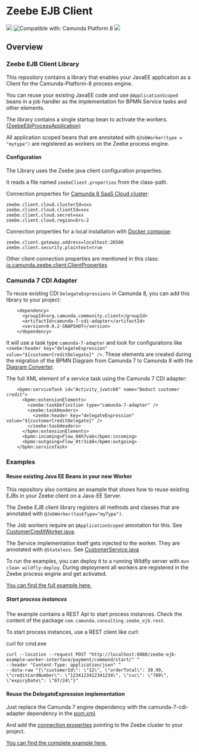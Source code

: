 # Zeebe EJB Client

[![](https://img.shields.io/badge/Community%20Extension-An%20open%20source%20community%20maintained%20project-FF4700)](https://github.com/camunda-community-hub/community)
![Compatible with: Camunda Platform 8](https://img.shields.io/badge/Compatible%20with-Camunda%20Platform%208-0072Ce)
[![](https://img.shields.io/badge/Lifecycle-Incubating-blue)](https://github.com/Camunda-Community-Hub/community/blob/main/extension-lifecycle.md#incubating-)

## Overview

### Zeebe EJB Client Library

This repository contains a library that enables your JavaEE application as a
Client for the Camunda-Platform-8 process engine.

You can reuse your existing JavaEE code and use `@ApplicationScoped` beans in a
job handler as the implementation for BPMN Service tasks and other elements.

The library contains a single startup bean to activate the workers.
[(ZeebeEjbProcessApplication)](client/src/main/java/com/camunda/consulting/zeebe_ejb/ZeebeEjbProcessApplication.java)

All application scoped beans that are annotated with
`@JobWorker(type = "mytype")` are registered as workers on the Zeebe process
engine.

#### Configuration

The Library uses the Zeebe java client configuration properties.

It reads a file named `zeebeClient.properties` from the class-path.

Connection properties for
[Camunda 8 SaaS Cloud cluster](https://docs.camunda.io/docs/components/console/manage-clusters/manage-api-clients/#create-a-client):

```
zeebe.client.cloud.clusterId=xxx
zeebe.client.cloud.clientId=xxx
zeebe.client.cloud.secret=xxx
zeebe.client.cloud.region=bru-2
```

Connection properties for a local installation with
[Docker compose](https://docs.camunda.io/docs/self-managed/platform-deployment/docker/#docker-compose):

```
zeebe.client.gateway.address=localhost:26500
zeebe.client.security.plaintext=true
```

Other client connection properties are mentioned in this class:
[io.camunda.zeebe.client.ClientProperties](https://github.com/camunda/zeebe/blob/main/clients/java/src/main/java/io/camunda/zeebe/client/ClientProperties.java)

### Camunda 7 CDI Adapter

To reuse existing CDI `DelegateExpressions` in Camunda 8, you can add this
library to your project:

```
	<dependency>
	  <groupId>org.camunda.community.client</groupId>
	  <artifactId>camunda-7-cdi-adapter</artifactId>
	  <version>0.0.2-SNAPSHOT</version>
	</dependency>
```

It will use a task type `camunda-7-adapter` and look for configurations like
`<zeebe:header key="delegateExpression" value="${customerCreditDelegate}" />`.
These elements are created during the migration of the BPMN Diagram from Camunda
7 to Camunda 8 with the
[Diagram Converter](https://github.com/camunda-community-hub/camunda-7-to-8-migration/blob/main/backend-diagram-converter/README.md).

The full XML element of a service task using the Camunda 7 CDI adapter:

```
    <bpmn:serviceTask id="Activity_1vwtc60" name="Deduct customer credit">
      <bpmn:extensionElements>
        <zeebe:taskDefinition type="camunda-7-adapter" />
        <zeebe:taskHeaders>
          <zeebe:header key="delegateExpression" value="${customerCreditDelegate}" />
        </zeebe:taskHeaders>
      </bpmn:extensionElements>
      <bpmn:incoming>Flow_04h7vab</bpmn:incoming>
      <bpmn:outgoing>Flow_0tr3idd</bpmn:outgoing>
    </bpmn:serviceTask>
```

### Examples

#### Reuse existing Java EE Beans in your new Worker

This repository also contains an example that shows how to reuse existing EJBs
in your Zeebe client on a Java-EE Server.

The Zeebe EJB client library registers all methods and classes that are
annotated with `@JobWorker(taskType="myType")`.

The Job workers require an `@ApplicationScoped` annotation for this. See
[CustomerCreditWorker.java](examples/jobworker-interface-example/src/main/java/org/camunda/consulting/workers/CustomerCreditWorker.java).

The Service implementation itself gets injected to the worker. They are
annotated with `@Stateless`. See
[CustomerService.java](examples/jobworker-interface-example/src/main/java/org/camunda/consulting/services/CustomerService.java)

To run the examples, you can deploy it to a running Wildfly server with
`mvn clean wildfly:deploy`. During deployment all workers are registered in the
Zeebe process engine and get activated.

[You can find the full example here.](examples/jobworker-interface-example/)

##### Start process instances

The example contains a REST Api to start process instances. Check the content of
the package `com.camunda.consulting.zeebe_ejb.rest`.

To start process instances, use a REST client like curl:

curl for cmd.exe

```
curl --location --request POST "http://localhost:8080/zeebe-ejb-example-worker-interface/payment/command/start/" ^
--header "Content-Type: application/json" ^
--data-raw "{\"customerId\": \"12\", \"orderTotal\": 39.99, \"creditCardNumber\": \"1234123412341234\", \"cvc\": \"789\", \"expiryDate\": \"07/24\"}"
```

#### Reuse the DelegateExpression implementation

Just replace the Camunda 7 engine dependency with the camunda-7-cdi-adapter
dependency in the [pom.xml](examples/delegate-example/pom.xml).

And add the
[connection properties](examples/delegate-example/src/main/resources/zeebeClient.properties)
pointing to the Zeebe cluster to your project.

[You can find the complete example here.](examples/delegate-example/)

